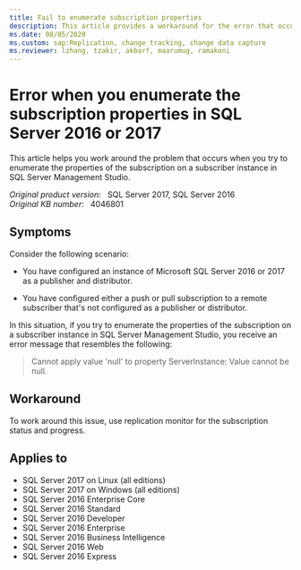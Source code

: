 ```yaml
---
title: Fail to enumerate subscription properties
description: This article provides a workaround for the error that occurs when you try to enumerate the properties of the subscription on a subscriber instance in SQL Server Management Studio.
ms.date: 08/05/2020
ms.custom: sap:Replication, change tracking, change data capture
ms.reviewer: lzhang, tzakir, akbarf, maarumug, ramakoni
---
```

# Error when you enumerate the subscription properties in SQL Server 2016 or 2017

This article helps you work around the problem that occurs when you try to enumerate the properties of the subscription on a subscriber instance in SQL Server Management Studio.

_Original product version:_ &nbsp; SQL Server 2017, SQL Server 2016  
_Original KB number:_ &nbsp; 4046801

## Symptoms

Consider the following scenario:

- You have configured an instance of Microsoft SQL Server 2016 or 2017 as a publisher and distributor.

- You have configured either a push or pull subscription to a remote subscriber that's not configured as a publisher or distributor.

In this situation, if you try to enumerate the properties of the subscription on a subscriber instance in SQL Server Management Studio, you receive an error message that resembles the following:

> Cannot apply value 'null' to property ServerInstance: Value cannot be null.

## Workaround

To work around this issue, use replication monitor for the subscription status and progress.

## Applies to

- SQL Server 2017 on Linux (all editions)
- SQL Server 2017 on Windows (all editions)
- SQL Server 2016 Enterprise Core
- SQL Server 2016 Standard
- SQL Server 2016 Developer
- SQL Server 2016 Enterprise
- SQL Server 2016 Business Intelligence
- SQL Server 2016 Web
- SQL Server 2016 Express
